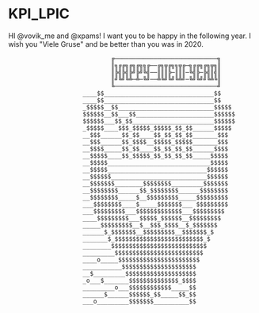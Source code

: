 # KPI_LPIC
HI @vovik_me and @xpams! I want you to be happy in the following year. I wish you "Viele Gruse" and be better than you was in 2020.

                                 ╔─────────────────────────────╗
                                 ║╗╔╔╗╔╗╔╗╗╔──╔╗╦╔╗╗╦╔─╗╔╔╗╔╗╦╗║
                                 ║╠╣╠╣╠╝╠╝╚╣──║║║╠─║║║─╚╣╠─╠╣║╣║
                                 ║╝╚╝╚╩─╩─╚╝──╩╚╝╚╝╚╩╝─╚╝╚╝╝╚╩╚║
                                 ╚─────────────────────────────╝
                         ____$$_______________________________$$
                         ____$$_______________________________$$
                         _$$$$$__$$___________________________$$$$$
                         $$$$$$__$$___$$______________________$$$$$$
                         $$$$$$___$$_$$_______________________$$$$$$
                         _$$$$$____$$$_$$$$$_$$$$$_$$_$$______$$$$$
                         __$$$______$$_$$____$$_$$_$$_$$_______$$$
                         __$$$______$$_$$$$__$$$$$_$$$$$_______$$$
                         __$$$$_____$$_$$____$$_$$_$$_$$______$$$$
                         __$$$$$____$$_$$$$$_$$_$$_$$_$$_____$$$$$
                         __$$$$$_____________________________$$$$$
                         __$$$$$____________________________$$$$$$
                         __$$$$$$___________________________$$$$$$
                         __$$$$$$$________$$$$$$$$_________$$$$$$$
                         __$$$$$$$$______$$_$$$$$$$$______$$$$$$$$
                         __$$$$$$$$_____$__$$$$$$$$$_____$$$$$$$$$
                         ___$$$$$$$$____$_____$$$$$$$___ $$$$$$$$$
                         ___$$$$$$$$$___$$$$$$$$$$$$$___$$$$$$$$$
                         ____$$$$$$$$$___$$$$$_$$$$$$__$$$$$$$$$
                         _____$$$$$$$$$__$__$$$_$$$$__$_$$$$$$$
                         ______$_$$$$$$$__$$$$$$$$$__$$$$$$$_$
                         _______$_$$$$$$$$$$$$$$$$$$$$$$$$$_$
                         ________$$$$$$$$$$$$$$$$$$$$$$$$$$$
                         _________$$$$$$$$$$$$$$$$$$$$$$$$$
                         ____o_____$$$$$$$$$$$$$$$$$$$$$$$
                         ___________$$$$$$$$$$$$$$$$$$$$$
                         __$_________$$$$$$$$$$$$$$$$$$$$
                         _o___$_______$$$$$$$$$$$$$$_$$$$
                         _________o___$$$$$$$$$$$$_____$$
                         ______$______$$$$$$_$$_____$$_$$
                         ___o_________$$$$$$$__________$$
                                            
